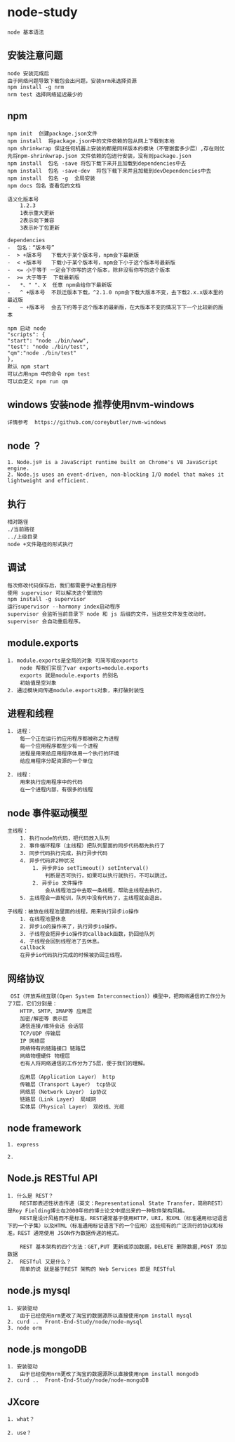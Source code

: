 # node-study
    node 基本语法

##  安装注意问题
    node 安装完成后
    由于网络问题导致下载包会出问题，安装nrm来选择资源
    npm install -g nrm
    nrm test 选择网络延迟最少的
## npm 
    npm init  创建package.json文件
    npm install  将package.json中的文件依赖的包从网上下载到本地
    npm shrinkwrap 保证任何机器上安装的都是同样版本的模块（不管嵌套多少层）,存在则优先将npm-shrinkwrap.json 文件依赖的包进行安装，没有则package.json
    npm install  包名 -save 将包下载下来并且加载到dependencies中去
    npm install  包名 -save-dev  将包下载下来并且加载到devDependencies中去
    npm install  包名 -g  全局安装
    npm docs 包名 查看包的文档

    语义化版本号
        1.2.3
        1表示重大更新
        2表示向下兼容
        3表示补丁包更新
    
    dependencies 
    -  包名：“版本号” 
    -  > +版本号   下载大于某个版本号，npm会下最新版
    -  < +版本号   下载小于某个版本号，npm会下小于这个版本号最新版
    -  <= 小于等于 一定会下你写的这个版本，除非没有你写的这个版本
    -  >= 大于等于  下载最新版
    -   *、" "、X  任意 npm会给你下最新版
    -   ^ +版本号  不跃迁版本下载，^2.1.0 npm会下载大版本不变，去下载2.x.x版本里的最近版
    -   ~ +版本号  会去下约等于这个版本的最新版，在大版本不变的情况下下一个比较新的版本

    npm 启动 node 
    "scripts": {
    "start": "node ./bin/www",
    "test": "node ./bin/test",
    "qm":"node ./bin/test"
    },
    默认 npm start
    可以占用npm 中的命令 npm test
    可以自定义 npm run qm 
## windows 安装node 推荐使用nvm-windows
    详情参考  https://github.com/coreybutler/nvm-windows
## node ？
    1. Node.js® is a JavaScript runtime built on Chrome's V8 JavaScript engine. 
    2. Node.js uses an event-driven, non-blocking I/O model that makes it lightweight and efficient.
## 执行
    相对路径
    ./当前路径
    ../上级目录
    node +文件路径的形式执行
## 调试
    每次修改代码保存后，我们都需要手动重启程序
    使用 supervisor 可以解决这个繁琐的
    npm install -g supervisor
    运行supervisor --harmony index启动程序
    supervisor 会监听当前目录下 node 和 js 后缀的文件，当这些文件发生改动时，supervisor 会自动重启程序。
## module.exports 
    1. module.exports是全局的对象 可简写成exports
        node 帮我们实现了var exports=module.exports
        exports 就是module.exports 的别名
        初始值是空对象
    2. 通过模块间传递module.exports对象，来打破封装性

## 进程和线程
    1. 进程：
        每一个正在运行的应用程序都被称之为进程
        每一个应用程序都至少有一个进程
        进程是用来给应用程序体用一个执行的环境
        给应用程序分配资源的一个单位

    2. 线程：
        用来执行应用程序中的代码
        在一个进程内部，有很多的线程
## node 事件驱动模型
    主线程：
        1. 执行node的代码，把代码放入队列
        2. 事件循环程序（主线程）把队列里面的同步代码都先执行了
        3. 同步代码执行完成，执行异步代码
        4. 异步代码非2种状况
            1. 异步非io setTimeout() setInterval()
                判断是否可执行，如果可以执行就执行，不可以跳过。
            2. 异步io 文件操作
                会从线程池当中去取一条线程，帮助主线程去执行。
        5. 主线程会一直轮训，队列中没有代码了，主线程就会退出。

    子线程：被放在线程池里面的线程，用来执行异步io操作
        1. 在线程池里休息
        2. 异步io的操作来了，执行异步io操作。
        3. 子线程会把异步io操作的callback函数，扔回给队列
        4. 子线程会回到线程池了去休息。
        callback
        在异步io代码执行完成的时候被扔回主线程。
## 网络协议
     OSI（开放系统互联(Open System Interconnection)）模型中，把网络通信的工作分为了7层，它们分别是：
        HTTP、SMTP、IMAP等 应用层
        加密/解密等 表示层
        通信连接/维持会话 会话层
        TCP/UDP 传输层
        IP 网络层
        网络特有的链路接口 链路层
        网络物理硬件 物理层
        也有人将网络通信的工作分为了5层，便于我们的理解。

        应用层（Application Layer） http
        传输层（Transport Layer） tcp协议
        网络层（Network Layer） ip协议
        链路层（Link Layer） 局域网
        实体层（Physical Layer） 双绞线、光缆
## node framework
    1. express
        
    2. 
## Node.js RESTful API
    1. 什么是 REST？
        REST即表述性状态传递（英文：Representational State Transfer，简称REST）是Roy Fielding博士在2000年他的博士论文中提出来的一种软件架构风格。
        REST是设计风格而不是标准。REST通常基于使用HTTP，URI，和XML（标准通用标记语言下的一个子集）以及HTML（标准通用标记语言下的一个应用）这些现有的广泛流行的协议和标准。REST 通常使用 JSON作为数据传递的格式。
    
        REST 基本架构的四个方法：GET,PUT 更新或添加数据，DELETE 删除数据,POST 添加数据
    2.  RESTful 又是什么？
        简单的说 就是基于REST 架构的 Web Services 即是 RESTful
## node.js mysql
    1. 安装驱动
        由于已经使用nrm更改了淘宝的数据源所以直接使用npm install mysql
    2. curd ..  Front-End-Study/node/node-mysql  
    3. node orm 
    
## node.js mongoDB
    1. 安装驱动
        由于已经使用nrm更改了淘宝的数据源所以直接使用npm install mongodb
    2. curd ..  Front-End-Study/node/node-mongoDB
## JXcore 
    1. what？

    2. use？


